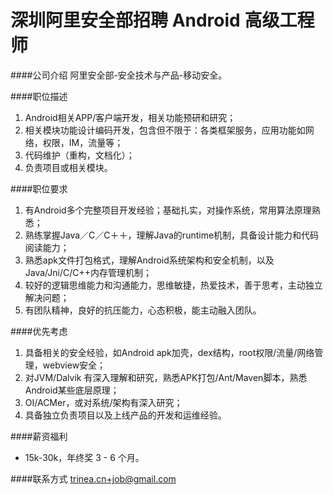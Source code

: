 深圳阿里安全部招聘 Android 高级工程师
==========

####公司介绍
阿里安全部-安全技术与产品-移动安全。

####职位描述
1. Android相关APP/客户端开发，相关功能预研和研究；
2. 相关模块功能设计编码开发，包含但不限于：各类框架服务，应用功能如网络，权限，IM，流量等；
3. 代码维护（重构，文档化）；
4. 负责项目或相关模块。

####职位要求 
1. 有Android多个完整项目开发经验；基础扎实，对操作系统，常用算法原理熟悉；
2. 熟练掌握Java／C／C＋＋，理解Java的runtime机制，具备设计能力和代码阅读能力；
3. 熟悉apk文件打包格式，理解Android系统架构和安全机制，以及Java/Jni/C/C++内存管理机制；
4. 较好的逻辑思维能力和沟通能力，思维敏捷，热爱技术，善于思考，主动独立解决问题；
5. 有团队精神，良好的抗压能力，心态积极，能主动融入团队。

####优先考虑 
1. 具备相关的安全经验，如Android apk加壳，dex结构，root权限/流量/网络管理，webview安全；
2. 对JVM/Dalvik 有深入理解和研究，熟悉APK打包/Ant/Maven脚本，熟悉Android某些底层原理；
3. OI/ACMer，或对系统/架构有深入研究；
4. 具备独立负责项目以及上线产品的开发和运维经验。

####薪资福利
- 15k-30k，年终奖 3 - 6 个月。 

####联系方式
[trinea.cn+job@gmail.com](mailto:trinea.cn+job@gmail.com)   
